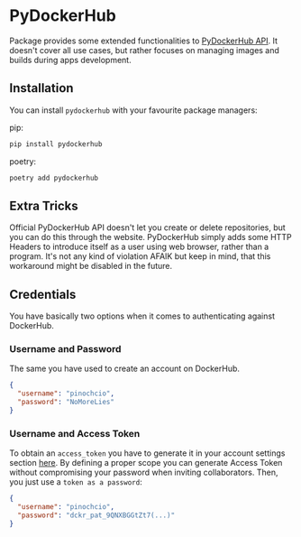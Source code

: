 # PyDockerHub
Package provides some extended functionalities to 
[PyDockerHub API](https://docs.docker.com/docker-hub/api/latest/#tag/resources).
It doesn't cover all use cases, but rather focuses on managing images and builds during apps development.

## Installation
You can install `pydockerhub` with your favourite package managers:

pip:
```bash
pip install pydockerhub
```
poetry:
```bash
poetry add pydockerhub
```
## Extra Tricks
Official PyDockerHub API doesn't let you create or delete repositories, but you can do this through
the website. PyDockerHub simply adds some HTTP Headers to introduce itself as a user using web browser, rather than 
a program. It's not any kind of violation AFAIK but keep in mind, that this workaround might be disabled in the 
future.

## Credentials
You have basically two options when it comes to authenticating against DockerHub.

### Username and Password
The same you have used to create an account on DockerHub.

```json
{
  "username": "pinochcio",
  "password": "NoMoreLies"
}
```

### Username and Access Token
To obtain an `access_token` you have to generate it in your account settings section
[here](https://hub.docker.com/settings/security). By defining a proper scope you can generate Access Token without 
compromising your password when inviting collaborators. Then, you just use a `token as a password`:

```json
{
  "username": "pinochcio",
  "password": "dckr_pat_9QNXBGGtZt7(...)"
}
```
